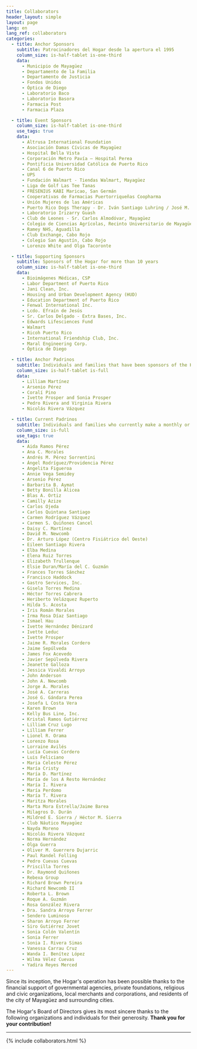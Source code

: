 ```yaml
---
title: Collaborators
header_layout: simple
layout: page
lang: en
lang_ref: collaborators
categories:
  - title: Anchor Sponsors
    subtitle: Patrocinadores del Hogar desde la apertura el 1995
    column_size: is-half-tablet is-one-third
    data:
      - Municipio de Mayagüez
      - Departamento de la Familia
      - Departamento de Justicia
      - Fondos Unidos
      - Óptica de Diego
      - Laboratorio Baco
      - Laboratorio Basora
      - Farmacia Post
      - Farmacia Plaza

  - title: Event Sponsors
    column_size: is-half-tablet is-one-third
    use_tags: true
    data:
      - Altrusa International Foundation
      - Asociación Damas Cívicas de Mayagüez
      - Hospital Bella Vista
      - Corporación Metro Pavía – Hospital Perea
      - Pontificia Universidad Católica de Puerto Rico
      - Canal 6 de Puerto Rico
      - UPS
      - Fundación Walmart - Tiendas Walmart, Mayagüez
      - Liga de Golf Las Tee Tanas
      - FRESENIUS KABI Maricao, San Germán
      - Cooperativas de Farmacias Puertorriqueñas Coopharma
      - Unión Mujeres de las Américas
      - Puerto Rico Dogs Therapy - Dr. Iván Santiago Luhring / José M. Vivoni
      - Laboratorio Irizarry Guash
      - Club de Leones - Sr. Carlos Almodóvar, Mayagüez
      - Colegio de Ciencias Agrícolas, Recinto Universitario de Mayagüez
      - Ramey NHS, Aguadilla
      - Club Exchange, Cabo Rojo
      - Colegio San Agustín, Cabo Rojo
      - Lorenzo White and Olga Tacoronte

  - title: Supporting Sponsors
    subtitle: Sponsors of the Hogar for more than 10 years
    column_size: is-half-tablet is-one-third
    data:
      - Bioimágenes Médicas, CSP
      - Labor Department of Puerto Rico
      - Jani Clean, Inc.
      - Housing and Urban Development Agency (HUD)
      - Education Department of Puerto Rico
      - Fenwal International Inc.
      - Lcdo. Efraín de Jesús
      - Sr. Carlos Delgado - Extra Bases, Inc.
      - Edwards Lifesciences Fund
      - Walmart
      - Ricoh Puerto Rico
      - International Friendship Club, Inc.
      - Maral Engineering Corp.
      - Óptica de Diego

  - title: Anchor Padrinos
    subtitle: Individuals and families that have been sponsors of the Hogar since the inception of the ‘Padrinos’ program in 1999
    column_size: is-half-tablet is-full
    data:
      - Lilliam Martínez
      - Arsenio Pérez
      - Coralí Pino
      - Ivette Prosper and Sonia Prosper
      - Pedro Rivera and Virginia Rivera
      - Nicolás Rivera Vázquez

  - title: Current Padrinos
    subtitle: Individuals and families who currently make a monthly or annual monetary contribution to the Hogar
    column_size: is-full
    use_tags: true
    data:
      - Aida Ramos Pérez
      - Ana C. Morales
      - Andrés M. Pérez Sorrentini
      - Ángel Rodríguez/Providencia Pérez
      - Angelita Figueroa
      - Annie Vega Semidey
      - Arsenio Pérez
      - Barbarita B. Aymat
      - Betty Bonilla Alicea
      - Blas A. Ortiz
      - Camilly Azize
      - Carlos Ojeda
      - Carlos Quintana Santiago
      - Carmen Rodríguez Vázquez
      - Carmen S. Quiñones Cancel
      - Daisy C. Martínez
      - David M. Newcomb
      - Dr. Arturo López (Centro Fisiátrico del Oeste)
      - Eileen Santiago Rivera
      - Elba Medina
      - Elena Ruiz Torres
      - Elizabeth Trullenque
      - Elsie Duran/María del C. Guzmán
      - Frances Torres Sánchez
      - Francisco Haddock
      - Gastro Services, Inc.
      - Gisela Torres Medina
      - Héctor Torres Cabrera
      - Heriberto Velázquez Ruperto
      - Hilda S. Acosta
      - Iris Román Morales
      - Irma Rosa Díaz Santiago
      - Ismael Hau
      - Ivette Hernández Dénizard
      - Ivette Leduc
      - Ivette Prosper
      - Jaime R. Morales Cordero
      - Jaime Sepúlveda
      - James Fox Acevedo
      - Javier Sepúlveda Rivera
      - Jeanette Galloza
      - Jessica Vivaldi Arroyo
      - John Anderson
      - John A. Newcomb
      - Jorge A. Morales
      - José A. Carreras
      - José G. Gándara Perea
      - Josefa L Costa Vera
      - Karen Brown
      - Kelly Bus Line, Inc.
      - Kristal Ramos Gutiérrez
      - Lilliam Cruz Lugo
      - Lilliam Ferrer
      - Lionel R. Orama
      - Lorenzo Rosa
      - Lorraine Avilés
      - Lucía Cuevas Cordero
      - Luis Feliciano
      - Maria Celeste Pérez
      - María Cristy
      - María D. Martínez
      - María de los A Resto Hernández
      - María I. Rivera
      - María Perdomo
      - María T. Rivera
      - Maritza Morales
      - Marta Mora Estrella/Jaime Barea
      - Milagros D. Durán
      - Mildred E. Sierra / Héctor M. Sierra
      - Club Náutico Mayagüez
      - Nayda Moreno
      - Nicolás Rivera Vázquez
      - Norma Hernández
      - Olga Guerra
      - Oliver M. Guerrero Dujarric
      - Paul Randel Folling
      - Pedro Cuevas Cuevas
      - Priscilla Torres
      - Dr. Raymond Quiñones
      - Rebexa Group
      - Richard Brown Pereira
      - Richard Newcomb II
      - Roberta L. Brown
      - Roque A. Guzmán
      - Rosa González Rivera
      - Dra. Sandra Arroyo Ferrer
      - Sendero Luminoso
      - Sharon Arroyo Ferrer
      - Siro Gutiérrez Jovet
      - Sonia Colón Valentín
      - Sonia Ferrer
      - Sonia I. Rivera Simas
      - Vanessa Carrau Cruz 
      - Wanda I. Benítez López
      - Wilma Vélez Cuevas
      - Yadira Reyes Merced
---
```


Since its inception, the Hogar's operation has been possible thanks to the financial support of governmental agencies, private foundations, religious and civic organizations, local merchants and corporations, and residents of the city of Mayagüez and surrounding cities.

The Hogar's Board of Directors gives its most sincere thanks to the following organizations and individuals for their generosity. <b>Thank you for your contribution!</b>

<hr/>

{% include collaborators.html %}
